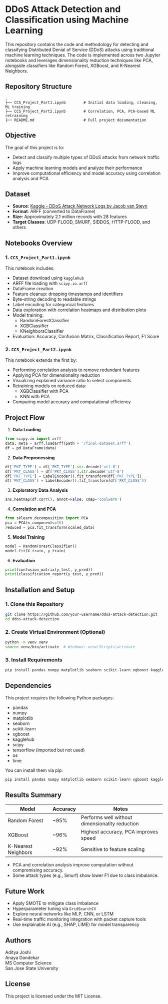 
# DDoS Attack Detection and Classification using Machine Learning

This repository contains the code and methodology for detecting and classifying Distributed Denial of Service (DDoS) attacks using traditional machine learning techniques. The code is implemented across two Jupyter notebooks and leverages dimensionality reduction techniques like PCA, alongside classifiers like Random Forest, XGBoost, and K-Nearest Neighbors.

## Repository Structure

```
.
├── CCS_Project_Part1.ipynb        # Initial data loading, cleaning, ML training
├── CCS_Project_Part2.ipynb        # Correlation, PCA, PCA-based ML retraining
├── README.md                      # Full project documentation
```

## Objective

The goal of this project is to:
- Detect and classify multiple types of DDoS attacks from network traffic logs
- Apply machine learning models and analyze their performance
- Improve computational efficiency and model accuracy using correlation analysis and PCA

## Dataset

- **Source**: [Kaggle - DDoS Attack Network Logs by Jacob van Steyn](https://www.kaggle.com/datasets/jacobvs/ddos-attack-network-logs)
- **Format**: ARFF (converted to DataFrame)
- **Size**: Approximately 2.1 million records with 28 features
- **Target Classes**: UDP-FLOOD, SMURF, SIDDOS, HTTP-FLOOD, and others

## Notebooks Overview

### 1. `CCS_Project_Part1.ipynb`

This notebook includes:

- Dataset download using `kagglehub`
- ARFF file loading with `scipy.io.arff`
- DataFrame creation
- Feature cleanup: dropping timestamps and identifiers
- Byte-string decoding to readable strings
- Label encoding for categorical features
- Data exploration with correlation heatmaps and distribution plots
- Model training:
  - RandomForestClassifier
  - XGBClassifier
  - KNeighborsClassifier
- Evaluation: Accuracy, Confusion Matrix, Classification Report, F1 Score

### 2. `CCS_Project_Part2.ipynb`

This notebook extends the first by:

- Performing correlation analysis to remove redundant features
- Applying PCA for dimensionality reduction
- Visualizing explained variance ratio to select components
- Retraining models on reduced data:
  - XGBClassifier with PCA
  - KNN with PCA
- Comparing model accuracy and computational efficiency

## Project Flow

1. **Data Loading**
```python
from scipy.io import arff
data, meta = arff.loadarff(path + '/final-dataset.arff')
df = pd.DataFrame(data)
```

2. **Data Preprocessing**
```python
df['PKT_TYPE'] = df['PKT_TYPE'].str.decode('utf-8')
df['PKT_CLASS'] = df['PKT_CLASS'].str.decode('utf-8')
df['PKT_TYPE'] = LabelEncoder().fit_transform(df['PKT_TYPE'])
df['PKT_CLASS'] = LabelEncoder().fit_transform(df['PKT_CLASS'])
```

3. **Exploratory Data Analysis**
```python
sns.heatmap(df.corr(), annot=False, cmap='coolwarm')
```

4. **Correlation and PCA**
```python
from sklearn.decomposition import PCA
pca = PCA(n_components=10)
reduced = pca.fit_transform(scaled_data)
```

5. **Model Training**
```python
model = RandomForestClassifier()
model.fit(X_train, y_train)
```

6. **Evaluation**
```python
print(confusion_matrix(y_test, y_pred))
print(classification_report(y_test, y_pred))
```

## Installation and Setup

### 1. Clone this Repository

```bash
git clone https://github.com/your-username/ddos-attack-detection.git
cd ddos-attack-detection
```

### 2. Create Virtual Environment (Optional)

```bash
python -m venv venv
source venv/bin/activate  # Windows: venv\Scripts\activate
```

### 3. Install Requirements

```bash
pip install pandas numpy matplotlib seaborn scikit-learn xgboost kagglehub scipy tensorflow
```

## Dependencies

This project requires the following Python packages:

- pandas
- numpy
- matplotlib
- seaborn
- scikit-learn
- xgboost
- kagglehub
- scipy
- tensorflow (imported but not used)
- os
- time

You can install them via pip:

```bash
pip install pandas numpy matplotlib seaborn scikit-learn xgboost kagglehub scipy tensorflow
```

## Results Summary

| Model                | Accuracy | Notes                                  |
|---------------------|----------|----------------------------------------|
| Random Forest        | ~95%     | Performs well without dimensionality reduction |
| XGBoost              | ~96%     | Highest accuracy, PCA improves speed   |
| K-Nearest Neighbors  | ~92%     | Sensitive to feature scaling           |

- PCA and correlation analysis improve computation without compromising accuracy.
- Some attack types (e.g., Smurf) show lower F1 due to class imbalance.

## Future Work

- Apply SMOTE to mitigate class imbalance
- Hyperparameter tuning via `GridSearchCV`
- Explore neural networks like MLP, CNN, or LSTM
- Real-time traffic monitoring integration with packet capture tools
- Use explainable AI (e.g., SHAP, LIME) for model transparency

## Authors

Aditya Joshi  
Anaya Dandekar  
MS Computer Science  
San Jose State University  

## License

This project is licensed under the MIT License.
